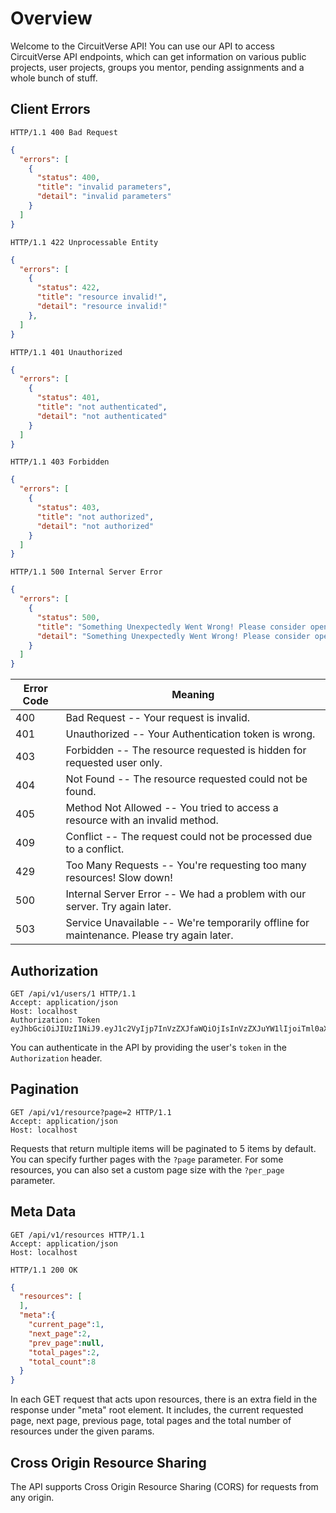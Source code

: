 # Overview

Welcome to the CircuitVerse API! You can use our API to access CircuitVerse API endpoints, which can get information on various public projects, user projects, groups you mentor, pending assignments and a whole bunch of stuff.

## Client Errors

```http
HTTP/1.1 400 Bad Request
```

```json
{
  "errors": [
    {
      "status": 400,
      "title": "invalid parameters",
      "detail": "invalid parameters"
    }
  ]
}
```

```http
HTTP/1.1 422 Unprocessable Entity
```

```json
{
  "errors": [
    {
      "status": 422,
      "title": "resource invalid!",
      "detail": "resource invalid!"
    },
  ]
}
```

```http
HTTP/1.1 401 Unauthorized
```

```json
{
  "errors": [
    {
      "status": 401,
      "title": "not authenticated",
      "detail": "not authenticated"
    }
  ]
}
```

```http
HTTP/1.1 403 Forbidden
```

```json
{
  "errors": [
    {
      "status": 403,
      "title": "not authorized",
      "detail": "not authorized"
    }
  ]
}
```

```http
HTTP/1.1 500 Internal Server Error
```

```json
{
  "errors": [
    {
      "status": 500,
      "title": "Something Unexpectedly Went Wrong! Please consider opening a github issue :)",
      "detail": "Something Unexpectedly Went Wrong! Please consider opening a github issue :)"
    }
  ]
}
```

| Error Code | Meaning|
| ---------- |------------------------------------------------------|
| 400        | Bad Request -- Your request is invalid.|
| 401        | Unauthorized -- Your Authentication token is wrong.|
| 403        | Forbidden -- The resource requested is hidden for requested user only.|
| 404        | Not Found -- The resource requested could not be found.|
| 405        | Method Not Allowed -- You tried to access a resource with an invalid method.|
| 409        | Conflict -- The request could not be processed due to a conflict.|
| 429        | Too Many Requests -- You're requesting too many resources! Slow down!|
| 500        | Internal Server Error -- We had a problem with our server. Try again later.|
| 503        | Service Unavailable -- We're temporarily offline for maintenance. Please try again later.|

## Authorization

```http
GET /api/v1/users/1 HTTP/1.1
Accept: application/json
Host: localhost
Authorization: Token eyJhbGciOiJIUzI1NiJ9.eyJ1c2VyIjp7InVzZXJfaWQiOjIsInVzZXJuYW1lIjoiTml0aXNoIEFnZ2Fyd2FsIiwiZW1haWwiOiJyb3lhbG5pdGlzaDIxQGdtYWlsLmNvbSJ9LCJleHAiOjE1ODkyMDI5ODF9.tHRLJeQGuLiJ1Ncc2tQSaNiQnbrnERKuOPERfZeNnF8
```

You can authenticate in the API by providing the user's `token` in the `Authorization` header.

## Pagination

```http
GET /api/v1/resource?page=2 HTTP/1.1
Accept: application/json
Host: localhost
```

Requests that return multiple items will be paginated to 5 items by default.
You can specify further pages with the `?page` parameter. For some resources, you can also set a custom page size with the `?per_page` parameter.

## Meta Data

```http
GET /api/v1/resources HTTP/1.1
Accept: application/json
Host: localhost
```

```http
HTTP/1.1 200 OK
```
```json
{
  "resources": [
  ],
  "meta":{
    "current_page":1,
    "next_page":2,
    "prev_page":null,
    "total_pages":2,
    "total_count":8
  }
}
```

In each GET request that acts upon resources, there is an extra field in the response under "meta" root element.
It includes, the current requested page, next page, previous page, total pages and the total number of resources under the given params.

## Cross Origin Resource Sharing 
The API supports Cross Origin Resource Sharing (CORS) for requests from any origin.
